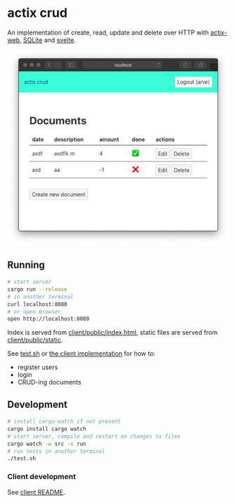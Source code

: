 # actix crud
An implementation of create, read, update and delete over HTTP with [actix-web](https://actix.rs), [SQLite](https://www.sqlite.org) and [svelte](https://svelte.dev).

![](actix_crud_web_client.png)

## Running
```sh
# start server
cargo run --release
# in another terminal
curl localhost:8080
# or open browser
open http://localhost:8080
```

Index is served from [client/public/index.html](./client/public/index.html),
static files are served from [client/public/static](./client/public/static).

See [test.sh](test.sh) or [the client implementation](./client) for how to:

- register users
- login
- CRUD-ing documents


## Development
```sh
# install cargo-watch if not present
cargo install cargo watch
# start server, compile and restart on changes to files
cargo watch -w src -x run
# run tests in another terminal
./test.sh
```

### Client development
See [client README](./client/README.md).
